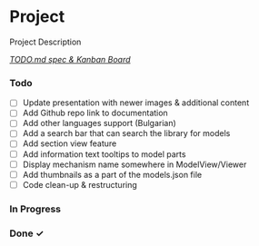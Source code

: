 # Project

Project Description

<em>[TODO.md spec & Kanban Board](https://bit.ly/3fCwKfM)</em>

### Todo

- [ ] Update presentation with newer images & additional content  
- [ ] Add Github repo link to documentation  
- [ ] Add other languages support (Bulgarian)  
- [ ] Add a search bar that can search the library for models  
- [ ] Add section view feature  
- [ ] Add information text tooltips to model parts  
- [ ] Display mechanism name somewhere in ModelView/Viewer  
- [ ] Add thumbnails as a part of the models.json file  
- [ ] Code clean-up & restructuring  

### In Progress


### Done ✓


